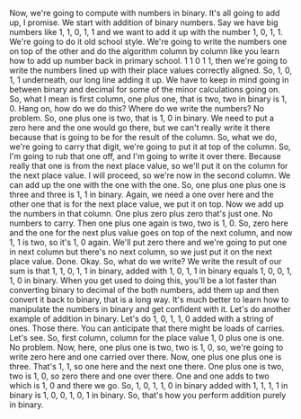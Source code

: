 Now, we're going to
compute with numbers in binary.
It's all going to add up, I promise.
We start with addition of binary numbers.
Say we have big numbers like 1, 1,
0, 1, 1 and we want to add it up with the number 1, 0, 1, 1.
We're going to do it old school style.
We're going to write the numbers one on top of the other and do the algorithm column by
column like you learn how to add up number back in primary school.
1 1 0 1 1,
then we're going to write the numbers lined up with their place values correctly aligned.
So, 1, 0, 1,
1 underneath, our long line adding it up.
We have to keep in mind going in
between binary and decimal for some of the minor calculations going on.
So, what I mean is first column, one plus one,
that is two, two in binary is 1, 0.
Hang on, how do we do this?
Where do we write the numbers? No problem.
So, one plus one is two,
that is 1, 0 in binary.
We need to put a zero here and the one would go there,
but we can't really write it there because
that is going to be for the result of the column.
So, what we do, we're going to carry that digit,
we're going to put it at top of the column.
So, I'm going to rub that one off,
and I'm going to write it over there.
Because really that one is from the next place value,
so we'll put it on the column for the next place value.
I will proceed, so we're now in the second column.
We can add up the one with the one with the one.
So, one plus one plus one is three and three is 1, 1 in binary.
Again, we need a one over here and
the other one that is for the next place value, we put it on top.
Now we add up the numbers in that column.
One plus zero plus zero that's just one.
No numbers to carry.
Then one plus one again is two,
two is 1, 0.
So, zero here and the one for the next plus value goes on top of the next column,
and now 1, 1 is two,
so it's 1, 0 again.
We'll put zero there and we're going to put one in
next column but there's no next column,
so we just put it on the next place value.
Done. Okay. So, what do we write?
We write the result of our sum is that 1, 1,
0, 1, 1 in binary, added with 1,
0, 1, 1 in binary equals 1,
0, 0, 1, 1, 0 in binary.
When you get used to doing this,
you'll be a lot faster than converting binary to decimal of the both numbers,
add them up and then convert it back to binary,
that is a long way.
It's much better to learn how to
manipulate the numbers in binary and get confident with it.
Let's do another example of addition in binary.
Let's do 1, 0, 1, 1,
0 added with a string of ones. Those there.
You can anticipate that there might be loads of carries. Let's see.
So, first column, column for the place value 1,
0 plus one is one. No problem.
Now, here, one plus one is two, two is 1,
0, so, we're going to write zero here and one carried over there.
Now, one plus one plus one is three.
That's 1, 1, so one here and the next one there.
One plus one is two,
two is 1, 0, so zero there and one over there.
One and one adds to two which is 1,
0 and there we go.
So, 1, 0, 1, 1,
0 in binary added with 1,
1, 1, 1 in binary is 1, 0,
0, 1, 0, 1 in binary.
So, that's how you perform addition purely in binary.

